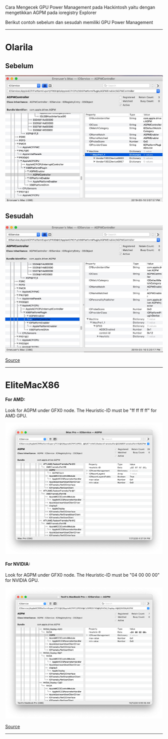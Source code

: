 Cara Mengecek GPU Power Management pada Hackintosh yaitu dengan mengetikkan AGPM pada ioregistry Explorer

Berikut contoh sebelum dan sesudah memiliki GPU Power Management

---

# Olarila

## Sebelum
![Before](/Catatan/Resources/GPUPM-before.jpg)

## Sesudah
![After](/Catatan/Resources/GPUPM-after.jpg)

[Source](https://www.olarila.com/topic/5974-agpminjector/)

---

# EliteMacX86

#### For AMD:

Look for AGPM under GFX0 node. The Heuristic-ID must be "ff ff ff ff" for AMD GPU.

![AMD](/Catatan/Resources/AMD-Heuristic-ID.png)

#### For NVIDIA:

Look for AGPM under GFX0 node. The Heuristic-ID must be "04 00 00 00" for NVIDIA GPU.

![NVidia](/Catatan/Resources/NVidia-Heuristic-ID.png)


[Source](https://www.elitemacx86.com/threads/how-to-enable-discrete-gpu-power-management-nvidia-amd.657/)

---

